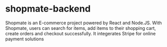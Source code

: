 # shopmate-backend
Shopmate is an E-commerce project powered by React and Node.JS. With Shopmate, users can search for items, add items to their shopping cart, create orders and checkout successfully. It integerates Stripe for online payment solutions
